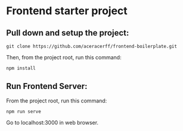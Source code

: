 # Frontend starter project

## Pull down and setup the project:
```
git clone https://github.com/aceracerff/frontend-boilerplate.git
```
Then, from the project root, run this command:

```npm install```

## Run Frontend Server:
From the project root, run this command:

```npm run serve```

Go to localhost:3000 in web browser.
